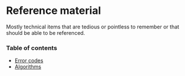 # Reference material

Mostly technical items that are tedious or pointless to remember or that should be able to be referenced.

### Table of contents

- [Error codes](errorCodes/)
- [Algorithms](algorithms/)
